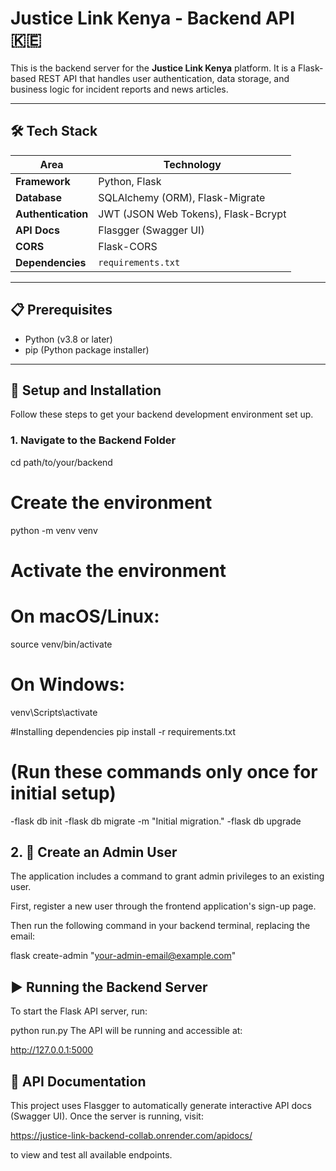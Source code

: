 # Justice Link Kenya - Backend API 🇰🇪

This is the backend server for the **Justice Link Kenya** platform. It is a Flask-based REST API that handles user authentication, data storage, and business logic for incident reports and news articles.

---

## 🛠️ Tech Stack

| Area           | Technology                                  |
|----------------|---------------------------------------------|
| **Framework**  | Python, Flask                               |
| **Database**   | SQLAlchemy (ORM), Flask-Migrate             |
| **Authentication** | JWT (JSON Web Tokens), Flask-Bcrypt    |
| **API Docs**   | Flasgger (Swagger UI)                       |
| **CORS**       | Flask-CORS                                  |
| **Dependencies** | `requirements.txt`                       |

---

## 📋 Prerequisites

- Python (v3.8 or later)  
- pip (Python package installer)

---

## 🚀 Setup and Installation

Follow these steps to get your backend development environment set up.

### 1. Navigate to the Backend Folder

cd path/to/your/backend

# Create the environment
python -m venv venv

# Activate the environment
# On macOS/Linux:
source venv/bin/activate

# On Windows:
venv\Scripts\activate

#Installing dependencies
pip install -r requirements.txt

# (Run these commands only once for initial setup)
-flask db init
-flask db migrate -m "Initial migration."
-flask db upgrade

## 2. 👮 Create an Admin User
The application includes a command to grant admin privileges to an existing user.

First, register a new user through the frontend application's sign-up page.

Then run the following command in your backend terminal, replacing the email:

flask create-admin "your-admin-email@example.com"

## ▶️ Running the Backend Server
To start the Flask API server, run:

python run.py
The API will be running and accessible at:


http://127.0.0.1:5000

## 📄 API Documentation
This project uses Flasgger to automatically generate interactive API docs (Swagger UI). Once the server is running, visit:

https://justice-link-backend-collab.onrender.com/apidocs/

to view and test all available endpoints.

